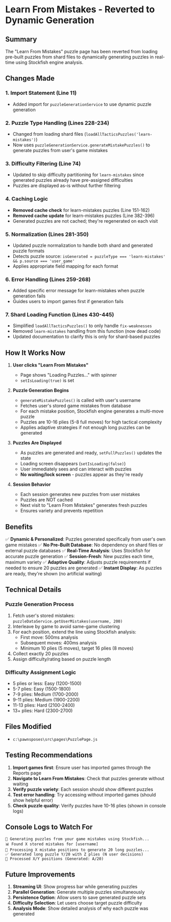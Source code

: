# Learn From Mistakes - Reverted to Dynamic Generation

## Summary
The "Learn From Mistakes" puzzle page has been reverted from loading pre-built puzzles from shard files to dynamically generating puzzles in real-time using Stockfish engine analysis.

## Changes Made

### 1. **Import Statement** (Line 11)
- Added import for `puzzleGenerationService` to use dynamic puzzle generation

### 2. **Puzzle Type Handling** (Lines 228-234)
- Changed from loading shard files (`loadAllTacticsPuzzles('learn-mistakes')`)
- Now uses `puzzleGenerationService.generateMistakePuzzles()` to generate puzzles from user's game mistakes

### 3. **Difficulty Filtering** (Line 74)
- Updated to skip difficulty partitioning for `learn-mistakes` since generated puzzles already have pre-assigned difficulties
- Puzzles are displayed as-is without further filtering

### 4. **Caching Logic**
- **Removed cache check** for learn-mistakes puzzles (Line 151-162)
- **Removed cache update** for learn-mistakes puzzles (Line 382-396)
- Generated puzzles are not cached; they're regenerated on each visit

### 5. **Normalization** (Lines 281-350)
- Updated puzzle normalization to handle both shard and generated puzzle formats
- Detects puzzle source: `isGenerated = puzzleType === 'learn-mistakes' && p.source === 'user_game'`
- Applies appropriate field mapping for each format

### 6. **Error Handling** (Lines 259-268)
- Added specific error message for learn-mistakes when puzzle generation fails
- Guides users to import games first if generation fails

### 7. **Shard Loading Function** (Lines 430-445)
- Simplified `loadAllTacticsPuzzles()` to only handle `fix-weaknesses`
- Removed `learn-mistakes` handling from this function (now dead code)
- Updated documentation to clarify this is only for shard-based puzzles

## How It Works Now

1. **User clicks "Learn From Mistakes"**
   - Page shows "Loading Puzzles..." with spinner
   - `setIsLoading(true)` is set

2. **Puzzle Generation Begins**
   - `generateMistakePuzzles()` is called with user's username
   - Fetches user's stored game mistakes from database
   - For each mistake position, Stockfish engine generates a multi-move puzzle
   - Puzzles are 10-16 plies (5-8 full moves) for high tactical complexity
   - Applies adaptive strategies if not enough long puzzles can be generated

3. **Puzzles Are Displayed**
   - As puzzles are generated and ready, `setFullPuzzles()` updates the state
   - Loading screen disappears (`setIsLoading(false)`)
   - User immediately sees and can interact with puzzles
   - **No waiting/lock screen** - puzzles appear as they're ready

4. **Session Behavior**
   - Each session generates new puzzles from user mistakes
   - Puzzles are NOT cached
   - Next visit to "Learn From Mistakes" generates fresh puzzles
   - Ensures variety and prevents repetition

## Benefits

✅ **Dynamic & Personalized**: Puzzles generated specifically from user's own game mistakes
✅ **No Pre-Built Database**: No dependency on shard files or external puzzle databases
✅ **Real-Time Analysis**: Uses Stockfish for accurate puzzle generation
✅ **Session-Fresh**: New puzzles each time, maximum variety
✅ **Adaptive Quality**: Adjusts puzzle requirements if needed to ensure 20 puzzles are generated
✅ **Instant Display**: As puzzles are ready, they're shown (no artificial waiting)

## Technical Details

### Puzzle Generation Process
1. Fetch user's stored mistakes: `puzzleDataService.getUserMistakes(username, 200)`
2. Interleave by game to avoid same-game clustering
3. For each position, extend the line using Stockfish analysis:
   - First move: 500ms analysis
   - Subsequent moves: 400ms analysis
   - Minimum 10 plies (5 moves), target 16 plies (8 moves)
4. Collect exactly 20 puzzles
5. Assign difficulty/rating based on puzzle length

### Difficulty Assignment Logic
- 5 plies or less: Easy (1200-1500)
- 5-7 plies: Easy (1500-1800)
- 7-9 plies: Medium (1700-2000)
- 9-11 plies: Medium (1900-2200)
- 11-13 plies: Hard (2100-2400)
- 13+ plies: Hard (2300-2700)

## Files Modified
- `c:\pawnsposes\src\pages\PuzzlePage.js`

## Testing Recommendations

1. **Import games first**: Ensure user has imported games through the Reports page
2. **Navigate to Learn From Mistakes**: Check that puzzles generate without waiting
3. **Verify puzzle variety**: Each session should show different puzzles
4. **Test error handling**: Try accessing without imported games (should show helpful error)
5. **Check puzzle quality**: Verify puzzles have 10-16 plies (shown in console logs)

## Console Logs to Watch For

```
🎯 Generating puzzles from your game mistakes using Stockfish...
📊 Found X stored mistakes for [username]
🎲 Processing X mistake positions to generate 20 long puzzles...
✅ Generated long puzzle Y/20 with Z plies (N user decisions)
🔄 Processed X/Y positions (Generated: A/20)
```

## Future Improvements

1. **Streaming UI**: Show progress bar while generating puzzles
2. **Parallel Generation**: Generate multiple puzzles simultaneously
3. **Persistence Option**: Allow users to save generated puzzle sets
4. **Difficulty Selection**: Let users choose target puzzle difficulty
5. **Analysis Mode**: Show detailed analysis of why each puzzle was generated